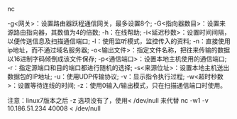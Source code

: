  nc

-g<网关>：设置路由器跃程通信网关，最多设置8个;
-G<指向器数目>：设置来源路由指向器，其数值为4的倍数;
-h：在线帮助;
-i<延迟秒数>：设置时间间隔，以便传送信息及扫描通信端口;
-l：使用监听模式，监控传入的资料;
-n：直接使用ip地址，而不通过域名服务器;
-o<输出文件>：指定文件名称，把往来传输的数据以16进制字码倾倒成该文件保存;
-p<通信端口>：设置本地主机使用的通信端口;
-r：指定源端口和目的端口都进行随机的选择;
-s<来源位址>：设置本地主机送出数据包的IP地址;
-u：使用UDP传输协议;
-v：显示指令执行过程;
-w<超时秒数>：设置等待连线的时间;
-z：使用0输入/输出模式，只在扫描通信端口时使用。

注意：linux7版本之后 -z 选项没有了，使用< /dev/null  来代替
    nc -w1 -v 10.186.51.234  40008 < /dev/null